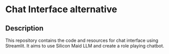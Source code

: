# Chat Interface alternative

## Description

This repository contains the code and resources for chat interface using Streamlit. It aims to use Silicon Maid LLM and create a role playing chatbot.
